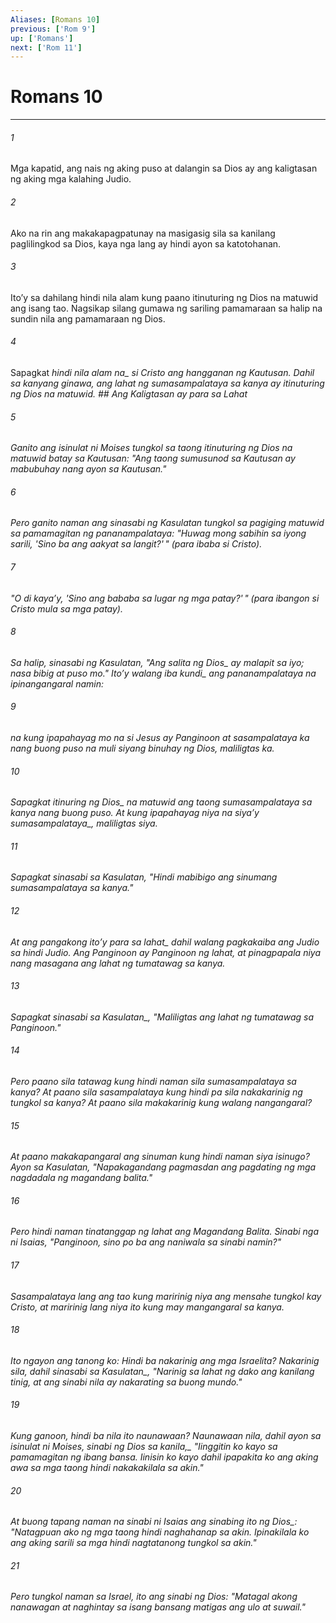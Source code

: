 ```yaml
---
Aliases: [Romans 10]
previous: ['Rom 9']
up: ['Romans']
next: ['Rom 11']
---
```

# Romans 10

***






















###### 1 










Mga kapatid, ang nais ng aking puso at dalangin sa Dios ay ang kaligtasan ng aking mga kalahing Judio. 





















###### 2 










Ako na rin ang makakapagpatunay na masigasig sila sa kanilang paglilingkod sa Dios, kaya nga lang ay hindi ayon sa katotohanan. 





















###### 3 










Itoʼy sa dahilang hindi nila alam kung paano itinuturing ng Dios na matuwid ang isang tao. Nagsikap silang gumawa ng sariling pamamaraan sa halip na sundin nila ang pamamaraan ng Dios. 





















###### 4 










Sapagkat <i class="trans-change">hindi nila alam na_ si Cristo ang hangganan ng Kautusan. Dahil sa kanyang ginawa, ang lahat ng sumasampalataya sa kanya ay itinuturing ng Dios na matuwid. ## Ang Kaligtasan ay para sa Lahat 





















###### 5 










Ganito ang isinulat ni Moises tungkol sa taong itinuturing ng Dios na matuwid batay sa Kautusan: "Ang taong sumusunod sa Kautusan ay mabubuhay nang ayon sa Kautusan." 





















###### 6 










Pero ganito naman ang sinasabi ng Kasulatan tungkol sa pagiging matuwid sa pamamagitan ng pananampalataya: "Huwag mong sabihin sa iyong sarili, 'Sino ba ang aakyat sa langit?' " (para ibaba si Cristo). 





















###### 7 










"O di kayaʼy, 'Sino ang bababa sa lugar ng mga patay?' " (para ibangon si Cristo mula sa mga patay). 





















###### 8 










Sa halip, sinasabi ng Kasulatan, "Ang salita <i class="trans-change">ng Dios_ ay malapit sa iyo; nasa bibig at puso mo." Itoʼy <i class="trans-change">walang iba kundi_ ang pananampalataya na ipinangangaral namin: 





















###### 9 










na kung ipapahayag mo na si Jesus ay Panginoon at sasampalataya ka nang buong puso na muli siyang binuhay ng Dios, maliligtas ka. 





















###### 10 










Sapagkat itinuring <i class="trans-change">ng Dios_ na matuwid ang taong sumasampalataya sa kanya nang buong puso. At kung ipapahayag niya <i class="trans-change">na siyaʼy sumasampalataya_, maliligtas siya. 





















###### 11 










Sapagkat sinasabi sa Kasulatan, "Hindi mabibigo ang sinumang sumasampalataya sa kanya." 





















###### 12 










<i class="trans-change">At ang pangakong itoʼy para sa lahat_ dahil walang pagkakaiba ang Judio sa hindi Judio. Ang Panginoon ay Panginoon ng lahat, at pinagpapala niya nang masagana ang lahat ng tumatawag sa kanya. 





















###### 13 










Sapagkat <i class="trans-change">sinasabi sa Kasulatan_, "Maliligtas ang lahat ng tumatawag sa Panginoon." 





















###### 14 










Pero paano sila tatawag kung hindi naman sila sumasampalataya sa kanya? At paano sila sasampalataya kung hindi pa sila nakakarinig ng tungkol sa kanya? At paano sila makakarinig kung walang nangangaral? 





















###### 15 










At paano makakapangaral ang sinuman kung hindi naman siya isinugo? Ayon sa Kasulatan, "Napakagandang pagmasdan ang pagdating ng mga nagdadala ng magandang balita." 





















###### 16 










Pero hindi naman tinatanggap ng lahat ang Magandang Balita. Sinabi nga ni Isaias, "Panginoon, sino po ba ang naniwala sa sinabi namin?" 





















###### 17 










Sasampalataya lang ang tao kung maririnig niya ang mensahe tungkol kay Cristo, at maririnig lang niya ito kung may mangangaral sa kanya. 





















###### 18 










Ito ngayon ang tanong ko: Hindi ba nakarinig ang mga Israelita? Nakarinig sila, dahil <i class="trans-change">sinasabi sa Kasulatan_, "Narinig sa lahat ng dako ang kanilang tinig, at ang sinabi nila ay nakarating sa buong mundo." 





















###### 19 










Kung ganoon, hindi ba nila ito naunawaan? Naunawaan nila, dahil ayon sa isinulat ni Moises, <i class="trans-change">sinabi ng Dios sa kanila,_ "Iinggitin ko kayo sa pamamagitan ng ibang bansa. Iinisin ko kayo dahil ipapakita ko ang aking awa sa mga taong hindi nakakakilala sa akin." 





















###### 20 










At buong tapang naman na sinabi ni Isaias <i class="trans-change">ang sinabing ito ng Dios_: "Natagpuan ako ng mga taong hindi naghahanap sa akin. Ipinakilala ko ang aking sarili sa mga hindi nagtatanong tungkol sa akin." 





















###### 21 










Pero tungkol naman sa Israel, ito ang sinabi ng Dios: "Matagal akong nanawagan at naghintay sa isang bansang matigas ang ulo at suwail."
